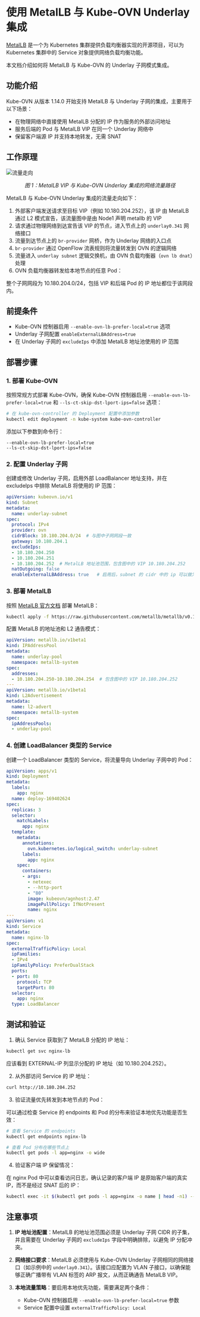 # 使用 MetalLB 与 Kube-OVN Underlay 集成

[MetalLB](https://metallb.universe.tf/) 是一个为 Kubernetes 集群提供负载均衡器实现的开源项目，可以为 Kubernetes 集群中的 Service 对象提供网络负载均衡功能。

本文档介绍如何将 MetalLB 与 Kube-OVN 的 Underlay 子网模式集成。

## 功能介绍

Kube-OVN 从版本 1.14.0 开始支持 MetalLB 与 Underlay 子网的集成，主要用于以下场景：

- 在物理网络中直接使用 MetalLB 分配的 IP 作为服务的外部访问地址
- 服务后端的 Pod 与 MetalLB VIP 在同一个 Underlay 网络中
- 保留客户端源 IP 并支持本地转发，无需 SNAT

## 工作原理

![流量走向](../static/metallb_underlay.png)

<div align="center"><em>图 1：MetalLB VIP 与 Kube-OVN Underlay 集成的网络流量路径</em></div>

MetalLB 与 Kube-OVN Underlay 集成的流量走向如下：

1. 外部客户端发送请求至目标 VIP（例如 10.180.204.252），该 IP 由 MetalLB 通过 L2 模式宣告，该流量图中是由 Node1 声明 metallb 的 VIP
2. 请求通过物理网络到达宣告该 VIP 的节点，进入节点上的 `underlay0.341` 网络接口
3. 流量到达节点上的 `br-provider` 网桥，作为 Underlay 网络的入口点
4. `br-provider` 通过 OpenFlow 流表规则将流量转发到 OVN 的逻辑网络
5. 流量进入 `underlay subnet` 逻辑交换机，由 OVN 负载均衡器（`ovn lb dnat`）处理
6. OVN 负载均衡器转发给本地节点的任意 Pod：

整个子网网段为 10.180.204.0/24，包括 VIP 和后端 Pod 的 IP 地址都位于该网段内。

## 前提条件

- Kube-OVN 控制器启用 `--enable-ovn-lb-prefer-local=true` 选项
- Underlay 子网配置 `enableExternalLBAddress=true`
- 在 Underlay 子网的 `excludeIps` 中添加 MetalLB 地址池使用的 IP 范围

## 部署步骤

### 1. 部署 Kube-OVN

按照常规方式部署 Kube-OVN，确保 Kube-OVN 控制器启用 `--enable-ovn-lb-prefer-local=true` 和 `--ls-ct-skip-dst-lport-ips=false` 选项：

```bash
# 在 kube-ovn-controller 的 Deployment 配置中添加参数
kubectl edit deployment -n kube-system kube-ovn-controller
```

添加以下参数到命令行：

```text
--enable-ovn-lb-prefer-local=true
--ls-ct-skip-dst-lport-ips=false
```

### 2. 配置 Underlay 子网

创建或修改 Underlay 子网，启用外部 LoadBalancer 地址支持，并在 excludeIps 中排除 MetalLB 将使用的 IP 范围：

```yaml
apiVersion: kubeovn.io/v1
kind: Subnet
metadata:
  name: underlay-subnet
spec:
  protocol: IPv4
  provider: ovn
  cidrBlock: 10.180.204.0/24  # 与图中子网网段一致
  gateway: 10.180.204.1
  excludeIps:
  - 10.180.204.250
  - 10.180.204.251
  - 10.180.204.252  # MetalLB 地址池范围，包含图中的 VIP 10.180.204.252
  natOutgoing: false
  enableExternalLBAddress: true   # 启用后，subnet 的 cidr 中的 ip 可以做为 metallb vip 使用。
```

### 3. 部署 MetalLB

按照 [MetalLB 官方文档](https://metallb.universe.tf/installation/) 部署 MetalLB：

```bash
kubectl apply -f https://raw.githubusercontent.com/metallb/metallb/v0.13.7/config/manifests/metallb-native.yaml
```

配置 MetalLB 的地址池和 L2 通告模式：

```yaml
apiVersion: metallb.io/v1beta1
kind: IPAddressPool
metadata:
  name: underlay-pool
  namespace: metallb-system
spec:
  addresses:
  - 10.180.204.250-10.180.204.254  # 包含图中的 VIP 10.180.204.252
---
apiVersion: metallb.io/v1beta1
kind: L2Advertisement
metadata:
  name: l2-advert
  namespace: metallb-system
spec:
  ipAddressPools:
  - underlay-pool
```

### 4. 创建 LoadBalancer 类型的 Service

创建一个 LoadBalancer 类型的 Service，将流量导向 Underlay 子网中的 Pod：

```yaml
apiVersion: apps/v1
kind: Deployment
metadata:
  labels:
    app: nginx
  name: deploy-169402624
spec:
  replicas: 3
  selector:
    matchLabels:
      app: nginx
  template:
    metadata:
      annotations:
        ovn.kubernetes.io/logical_switch: underlay-subnet
      labels:
        app: nginx
    spec:
      containers:
      - args:
        - netexec
        - --http-port
        - "80"
        image: kubeovn/agnhost:2.47
        imagePullPolicy: IfNotPresent
        name: nginx
---
apiVersion: v1
kind: Service
metadata:
  name: nginx-lb
spec:
  externalTrafficPolicy: Local
  ipFamilies:
  - IPv4
  ipFamilyPolicy: PreferDualStack
  ports:
  - port: 80
    protocol: TCP
    targetPort: 80
  selector:
    app: nginx
  type: LoadBalancer
```

## 测试和验证

1. 确认 Service 获取到了 MetalLB 分配的 IP 地址：

```bash
kubectl get svc nginx-lb
```

应该看到 EXTERNAL-IP 列显示分配的 IP 地址（如 10.180.204.252）。

2. 从外部访问 Service 的 IP 地址：

```bash
curl http://10.180.204.252
```

3. 验证流量优先转发到本地节点的 Pod：

可以通过检查 Service 的 endpoints 和 Pod 的分布来验证本地优先功能是否生效：

```bash
# 查看 Service 的 endpoints
kubectl get endpoints nginx-lb

# 查看 Pod 分布在哪些节点上
kubectl get pods -l app=nginx -o wide
```

4. 验证客户端 IP 保留情况：

在 nginx Pod 中可以查看访问日志，确认记录的客户端 IP 是原始客户端的真实 IP，而不是经过 SNAT 后的 IP：

```bash
kubectl exec -it $(kubectl get pods -l app=nginx -o name | head -n1) -- cat /var/log/nginx/access.log
```

## 注意事项

1. **IP 地址池配置**：MetalLB 的地址池范围必须是 Underlay 子网 CIDR 的子集，并且需要在 Underlay 子网的 `excludeIps` 字段中明确排除，以避免 IP 分配冲突。

2. **网络接口要求**：MetalLB 必须使用与 Kube-OVN Underlay 子网相同的网络接口（如示例中的 `underlay0.341`）。该接口应配置为 VLAN 子接口，以确保能够正确广播带有 VLAN 标签的 ARP 报文，从而正确通告 MetalLB VIP。

3. **本地流量策略**：要启用本地优先功能，需要满足两个条件：
   - Kube-OVN 控制器启用 `--enable-ovn-lb-prefer-local=true` 参数
   - Service 配置中设置 `externalTrafficPolicy: Local`
